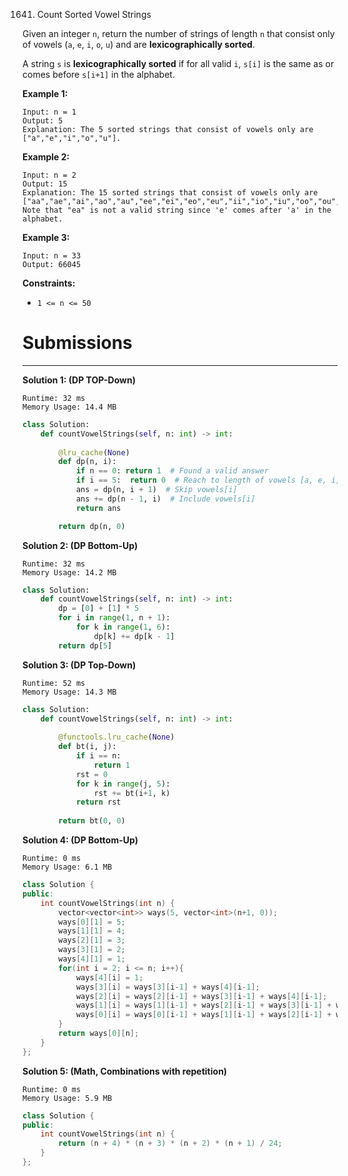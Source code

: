 1641. Count Sorted Vowel Strings

Given an integer `n`, return the number of strings of length `n` that consist only of vowels (`a`, `e`, `i`, `o`, `u`) and are **lexicographically sorted**.

A string `s` is **lexicographically sorted** if for all valid `i`, `s[i]` is the same as or comes before `s[i+1]` in the alphabet.

 

**Example 1:**
```
Input: n = 1
Output: 5
Explanation: The 5 sorted strings that consist of vowels only are ["a","e","i","o","u"].
```

**Example 2:**
```
Input: n = 2
Output: 15
Explanation: The 15 sorted strings that consist of vowels only are
["aa","ae","ai","ao","au","ee","ei","eo","eu","ii","io","iu","oo","ou","uu"].
Note that "ea" is not a valid string since 'e' comes after 'a' in the alphabet.
```

**Example 3:**
```
Input: n = 33
Output: 66045
```

**Constraints:**

* `1 <= n <= 50`

# Submissions
---
**Solution 1: (DP TOP-Down)**
```
Runtime: 32 ms
Memory Usage: 14.4 MB
```
```python
class Solution:
    def countVowelStrings(self, n: int) -> int:
        
        @lru_cache(None)
        def dp(n, i):
            if n == 0: return 1  # Found a valid answer
            if i == 5:  return 0  # Reach to length of vowels [a, e, i, o, u]
            ans = dp(n, i + 1)  # Skip vowels[i]
            ans += dp(n - 1, i)  # Include vowels[i]
            return ans

        return dp(n, 0)
```

**Solution 2: (DP Bottom-Up)**
```
Runtime: 32 ms
Memory Usage: 14.2 MB
```
```python
class Solution:
    def countVowelStrings(self, n: int) -> int:
        dp = [0] + [1] * 5
        for i in range(1, n + 1):
            for k in range(1, 6):
                dp[k] += dp[k - 1]
        return dp[5]
```

**Solution 3: (DP Top-Down)**
```
Runtime: 52 ms
Memory Usage: 14.3 MB
```
```python
class Solution:
    def countVowelStrings(self, n: int) -> int:
        
        @functools.lru_cache(None)
        def bt(i, j):
            if i == n:
                return 1
            rst = 0
            for k in range(j, 5):
                rst += bt(i+1, k)
            return rst
            
        return bt(0, 0)
```

**Solution 4: (DP Bottom-Up)**
```
Runtime: 0 ms
Memory Usage: 6.1 MB
```
```c++
class Solution {
public:
    int countVowelStrings(int n) {
        vector<vector<int>> ways(5, vector<int>(n+1, 0));
        ways[0][1] = 5;
        ways[1][1] = 4;
        ways[2][1] = 3;
        ways[3][1] = 2;
        ways[4][1] = 1;
        for(int i = 2; i <= n; i++){
            ways[4][i] = 1;
            ways[3][i] = ways[3][i-1] + ways[4][i-1];
            ways[2][i] = ways[2][i-1] + ways[3][i-1] + ways[4][i-1];
            ways[1][i] = ways[1][i-1] + ways[2][i-1] + ways[3][i-1] + ways[4][i-1];
            ways[0][i] = ways[0][i-1] + ways[1][i-1] + ways[2][i-1] + ways[3][i-1] + ways[4][i-1];
        }
        return ways[0][n];
    }
};
```

**Solution 5: (Math, Combinations with repetition)**
```
Runtime: 0 ms
Memory Usage: 5.9 MB
```
```c++
class Solution {
public:
    int countVowelStrings(int n) {
        return (n + 4) * (n + 3) * (n + 2) * (n + 1) / 24;
    }
};
```
